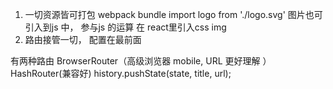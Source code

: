 1. 一切资源皆可打包 webpack bundle 
import logo from './logo.svg' 图片也可引入到js 中， 参与js 的运算
在 react里引入css img 
2. 路由接管一切， 配置在最前面 
<Router>
  <Route path="" component=""/>
</Router>
有两种路由 BrowserRouter（高级浏览器 mobile, URL 更好理解 ） HashRouter(兼容好)
history.pushState(state, title, url);
